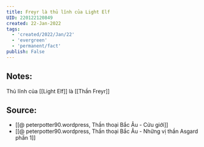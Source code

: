 ```yaml
---
title: Freyr là thủ lĩnh của Light Elf
UID: 220122120849
created: 22-Jan-2022
tags:
  - 'created/2022/Jan/22'
  - 'evergreen'
  - 'permanent/fact'
publish: False
---
```

## Notes:
Thủ lĩnh của [[Light Elf]] là [[Thần Freyr]]

## Source:
- [[@ peterpotter90.wordpress, Thần thoại Bắc Âu - Cửu giới]]
- [[@ peterpotter90.wordpress, Thần thoại Bắc Âu - Những vị thần Asgard phần 1]]

